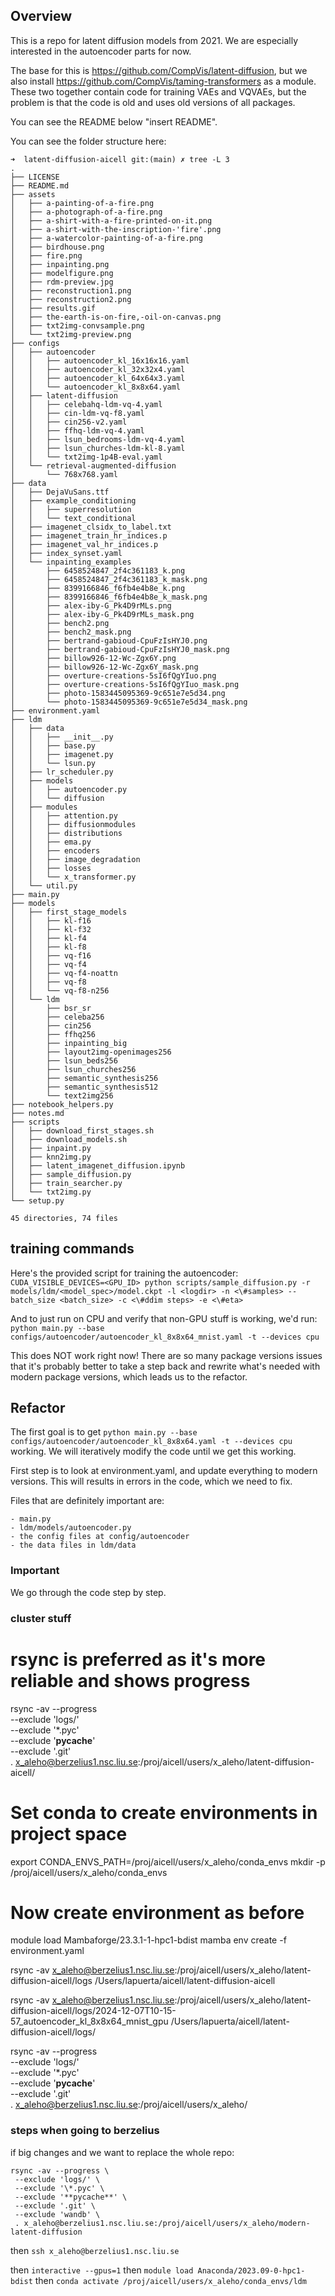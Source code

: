 ## Overview

This is a repo for latent diffusion models from 2021. We are especially interested in the autoencoder parts for now.

The base for this is https://github.com/CompVis/latent-diffusion, but we also install https://github.com/CompVis/taming-transformers as a module. These two together contain code for training VAEs and VQVAEs, but the problem is that the code is old and uses old versions of all packages.

You can see the README below "insert README".

You can see the folder structure here:

```
➜  latent-diffusion-aicell git:(main) ✗ tree -L 3
.
├── LICENSE
├── README.md
├── assets
│   ├── a-painting-of-a-fire.png
│   ├── a-photograph-of-a-fire.png
│   ├── a-shirt-with-a-fire-printed-on-it.png
│   ├── a-shirt-with-the-inscription-'fire'.png
│   ├── a-watercolor-painting-of-a-fire.png
│   ├── birdhouse.png
│   ├── fire.png
│   ├── inpainting.png
│   ├── modelfigure.png
│   ├── rdm-preview.jpg
│   ├── reconstruction1.png
│   ├── reconstruction2.png
│   ├── results.gif
│   ├── the-earth-is-on-fire,-oil-on-canvas.png
│   ├── txt2img-convsample.png
│   └── txt2img-preview.png
├── configs
│   ├── autoencoder
│   │   ├── autoencoder_kl_16x16x16.yaml
│   │   ├── autoencoder_kl_32x32x4.yaml
│   │   ├── autoencoder_kl_64x64x3.yaml
│   │   └── autoencoder_kl_8x8x64.yaml
│   ├── latent-diffusion
│   │   ├── celebahq-ldm-vq-4.yaml
│   │   ├── cin-ldm-vq-f8.yaml
│   │   ├── cin256-v2.yaml
│   │   ├── ffhq-ldm-vq-4.yaml
│   │   ├── lsun_bedrooms-ldm-vq-4.yaml
│   │   ├── lsun_churches-ldm-kl-8.yaml
│   │   └── txt2img-1p4B-eval.yaml
│   └── retrieval-augmented-diffusion
│       └── 768x768.yaml
├── data
│   ├── DejaVuSans.ttf
│   ├── example_conditioning
│   │   ├── superresolution
│   │   └── text_conditional
│   ├── imagenet_clsidx_to_label.txt
│   ├── imagenet_train_hr_indices.p
│   ├── imagenet_val_hr_indices.p
│   ├── index_synset.yaml
│   └── inpainting_examples
│       ├── 6458524847_2f4c361183_k.png
│       ├── 6458524847_2f4c361183_k_mask.png
│       ├── 8399166846_f6fb4e4b8e_k.png
│       ├── 8399166846_f6fb4e4b8e_k_mask.png
│       ├── alex-iby-G_Pk4D9rMLs.png
│       ├── alex-iby-G_Pk4D9rMLs_mask.png
│       ├── bench2.png
│       ├── bench2_mask.png
│       ├── bertrand-gabioud-CpuFzIsHYJ0.png
│       ├── bertrand-gabioud-CpuFzIsHYJ0_mask.png
│       ├── billow926-12-Wc-Zgx6Y.png
│       ├── billow926-12-Wc-Zgx6Y_mask.png
│       ├── overture-creations-5sI6fQgYIuo.png
│       ├── overture-creations-5sI6fQgYIuo_mask.png
│       ├── photo-1583445095369-9c651e7e5d34.png
│       └── photo-1583445095369-9c651e7e5d34_mask.png
├── environment.yaml
├── ldm
│   ├── data
│   │   ├── __init__.py
│   │   ├── base.py
│   │   ├── imagenet.py
│   │   └── lsun.py
│   ├── lr_scheduler.py
│   ├── models
│   │   ├── autoencoder.py
│   │   └── diffusion
│   ├── modules
│   │   ├── attention.py
│   │   ├── diffusionmodules
│   │   ├── distributions
│   │   ├── ema.py
│   │   ├── encoders
│   │   ├── image_degradation
│   │   ├── losses
│   │   └── x_transformer.py
│   └── util.py
├── main.py
├── models
│   ├── first_stage_models
│   │   ├── kl-f16
│   │   ├── kl-f32
│   │   ├── kl-f4
│   │   ├── kl-f8
│   │   ├── vq-f16
│   │   ├── vq-f4
│   │   ├── vq-f4-noattn
│   │   ├── vq-f8
│   │   └── vq-f8-n256
│   └── ldm
│       ├── bsr_sr
│       ├── celeba256
│       ├── cin256
│       ├── ffhq256
│       ├── inpainting_big
│       ├── layout2img-openimages256
│       ├── lsun_beds256
│       ├── lsun_churches256
│       ├── semantic_synthesis256
│       ├── semantic_synthesis512
│       └── text2img256
├── notebook_helpers.py
├── notes.md
├── scripts
│   ├── download_first_stages.sh
│   ├── download_models.sh
│   ├── inpaint.py
│   ├── knn2img.py
│   ├── latent_imagenet_diffusion.ipynb
│   ├── sample_diffusion.py
│   ├── train_searcher.py
│   └── txt2img.py
└── setup.py

45 directories, 74 files
```

## training commands

Here's the provided script for training the autoencoder:
`CUDA_VISIBLE_DEVICES=<GPU_ID> python scripts/sample_diffusion.py -r models/ldm/<model_spec>/model.ckpt -l <logdir> -n <\#samples> --batch_size <batch_size> -c <\#ddim steps> -e <\#eta>`

And to just run on CPU and verify that non-GPU stuff is working, we'd run:
`python main.py --base configs/autoencoder/autoencoder_kl_8x8x64_mnist.yaml -t --devices cpu`

This does NOT work right now! There are so many package versions issues that it's probably better to take a step back and rewrite what's needed with modern package versions, which leads us to the refactor.

## Refactor

The first goal is to get `python main.py --base configs/autoencoder/autoencoder_kl_8x8x64.yaml -t --devices cpu` working. We will iteratively modify the code until we get this working.

First step is to look at environment.yaml, and update everything to modern versions. This will results in errors in the code, which we need to fix.

Files that are definitely important are:

```
- main.py
- ldm/models/autoencoder.py
- the config files at config/autoencoder
- the data files in ldm/data
```

### Important

We go through the code step by step.

### cluster stuff

# rsync is preferred as it's more reliable and shows progress

rsync -av --progress \
 --exclude 'logs/' \
 --exclude '\*.pyc' \
 --exclude '**pycache**' \
 --exclude '.git' \
 . x_aleho@berzelius1.nsc.liu.se:/proj/aicell/users/x_aleho/latent-diffusion-aicell/

# Set conda to create environments in project space

export CONDA_ENVS_PATH=/proj/aicell/users/x_aleho/conda_envs
mkdir -p /proj/aicell/users/x_aleho/conda_envs

# Now create environment as before

module load Mambaforge/23.3.1-1-hpc1-bdist
mamba env create -f environment.yaml

rsync -av x_aleho@berzelius1.nsc.liu.se:/proj/aicell/users/x_aleho/latent-diffusion-aicell/logs /Users/lapuerta/aicell/latent-diffusion-aicell

rsync -av x_aleho@berzelius1.nsc.liu.se:/proj/aicell/users/x_aleho/latent-diffusion-aicell/logs/2024-12-07T10-15-57_autoencoder_kl_8x8x64_mnist_gpu /Users/lapuerta/aicell/latent-diffusion-aicell/logs/

rsync -av --progress \
 --exclude 'logs/' \
 --exclude '\*.pyc' \
 --exclude '**pycache**' \
 --exclude '.git' \
 . x_aleho@berzelius1.nsc.liu.se:/proj/aicell/users/x_aleho/

### steps when going to berzelius

if big changes and we want to replace the whole repo:

```
rsync -av --progress \
 --exclude 'logs/' \
 --exclude '\*.pyc' \
 --exclude '**pycache**' \
 --exclude '.git' \
 --exclude 'wandb' \
 . x_aleho@berzelius1.nsc.liu.se:/proj/aicell/users/x_aleho/modern-latent-diffusion
```

then `ssh x_aleho@berzelius1.nsc.liu.se`

then `interactive --gpus=1`
then `module load Anaconda/2023.09-0-hpc1-bdist`
then `conda activate /proj/aicell/users/x_aleho/conda_envs/ldm`
